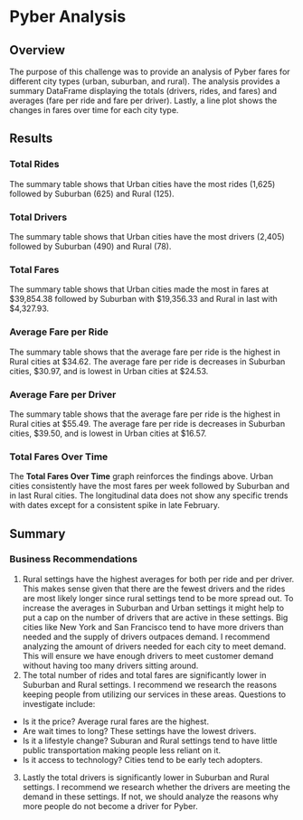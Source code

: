 # Pyber Analysis

## Overview
The purpose of this challenge was to provide an analysis of Pyber fares for different city types (urban, suburban, and rural). The analysis provides a summary DataFrame displaying the totals (drivers, rides, and fares) and averages (fare per ride and fare per driver). Lastly, a line plot shows the changes in fares over time for each city type.

## Results
### Total Rides
The summary table shows that Urban cities have the most rides (1,625) followed by Suburban (625) and Rural (125).

### Total Drivers
The summary table shows that Urban cities have the most drivers (2,405) followed by Suburban (490) and Rural (78).

### Total Fares
The summary table shows that Urban cities made the most in fares at $39,854.38 followed by Suburban with $19,356.33 and Rural in last with $4,327.93.

### Average Fare per Ride
The summary table shows that the average fare per ride is the highest in Rural cities at $34.62. The average fare per ride is decreases in Suburban cities, $30.97, and is lowest in Urban cities at $24.53.

### Average Fare per Driver
The summary table shows that the average fare per ride is the highest in Rural cities at $55.49. The average fare per ride is decreases in Suburban cities, $39.50, and is lowest in Urban cities at $16.57.

### Total Fares Over Time
The **Total Fares Over Time** graph reinforces the findings above. Urban cities consistently have the most fares per week followed by Suburban and in last Rural cities. The longitudinal data does not show any specific trends with dates except for a consistent spike in late February.

## Summary
### Business Recommendations
1. Rural settings have the highest averages for both per ride and per driver. This makes sense given that there are the fewest drivers and the rides are most likely longer since rural settings tend to be more spread out. To increase the averages in Suburban and Urban settings it might help to put a cap on the number of drivers that are active in these settings. Big cities like New York and San Francisco tend to have more drivers than needed and the supply of drivers outpaces demand. I recommend analyzing the amount of drivers needed for each city to meet demand. This will ensure we have enough drivers to meet customer demand without having too many drivers sitting around.
2. The total number of rides and total fares are significantly lower in Suburban and Rural settings. I recommend we research the reasons keeping people from utilizing our services in these areas. Questions to investigate include:
- Is it the price? Average rural fares are the highest.
- Are wait times to long? These settings have the lowest drivers.
- Is it a lifestyle change? Suburan and Rural settings tend to have little public transportation making people less reliant on it.
- Is it access to technology? Cities tend to be early tech adopters.
3. Lastly the total drivers is significantly lower in Suburban and Rural settings. I recommend we research whether the drivers are meeting the demand in these settings. If not, we should analyze the reasons why more people do not become a driver for Pyber.

